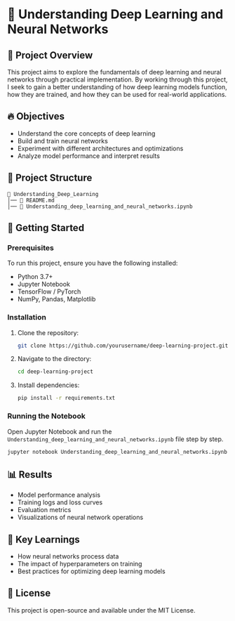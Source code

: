 # 🧠 Understanding Deep Learning and Neural Networks

## 📌 Project Overview

This project aims to explore the fundamentals of deep learning and neural networks through practical implementation. By working through this project, I seek to gain a better understanding of how deep learning models function, how they are trained, and how they can be used for real-world applications.

## 🔥 Objectives

- Understand the core concepts of deep learning
- Build and train neural networks
- Experiment with different architectures and optimizations
- Analyze model performance and interpret results

## 📂 Project Structure

```
📁 Understanding_Deep_Learning
│── 📜 README.md
│── 📄 Understanding_deep_learning_and_neural_networks.ipynb
```

## 🚀 Getting Started

### Prerequisites

To run this project, ensure you have the following installed:
- Python 3.7+
- Jupyter Notebook
- TensorFlow / PyTorch
- NumPy, Pandas, Matplotlib

### Installation

1. Clone the repository:
   ```bash
   git clone https://github.com/yourusername/deep-learning-project.git
   ```
2. Navigate to the directory:
   ```bash
   cd deep-learning-project
   ```
3. Install dependencies:
   ```bash
   pip install -r requirements.txt
   ```

### Running the Notebook

Open Jupyter Notebook and run the `Understanding_deep_learning_and_neural_networks.ipynb` file step by step.

```bash
jupyter notebook Understanding_deep_learning_and_neural_networks.ipynb
```

## 📊 Results

- Model performance analysis
- Training logs and loss curves
- Evaluation metrics
- Visualizations of neural network operations

## 🎯 Key Learnings

- How neural networks process data
- The impact of hyperparameters on training
- Best practices for optimizing deep learning models

## 📜 License

This project is open-source and available under the MIT License.


